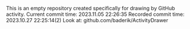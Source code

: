 This is an empty repository created specifically for drawing by GitHub activity.
Current commit time: 2023.11.05 22:26:35
Recorded commit time: 2023.10.27 22:25:14(2)
Look at: github.com/baderik/ActivityDrawer
